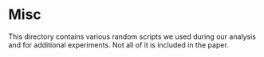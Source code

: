# Misc
This directory contains various random scripts we used during our analysis and for additional experiments. Not all of it is included in the paper.